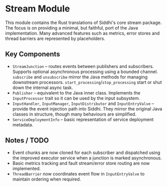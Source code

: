 # Stream Module

This module contains the Rust translations of Siddhi's core stream package.
The focus is on providing a minimal, but faithful, port of the Java
implementation.  Many advanced features such as metrics, error stores and
thread barriers are represented by placeholders.

## Key Components

* `StreamJunction` – routes events between publishers and subscribers.  Supports
  optional asynchronous processing using a bounded channel.
  `subscribe` and `unsubscribe` mirror the Java methods for managing
  downstream processors.  `start_processing`/`stop_processing` start or
  shut down the internal async task.
* `Publisher` – equivalent to the Java inner class. Implements the
  `InputProcessor` trait so it can be used by the input subsystem.
* `InputHandler`, `InputManager`, `InputDistributor` and `InputEntryValve` –
  provide the event injection path into Siddhi.  They mirror the original Java
  classes in structure, though many behaviours are simplified.
* `ServiceDeploymentInfo` – basic representation of service deployment metadata.

## Notes / TODO

* Event chunks are now cloned for each subscriber and dispatched using the
  improved executor service when a junction is marked asynchronous.
* Basic metrics tracking and fault stream/error store routing are now
  implemented.
* `ThreadBarrier` now coordinates event flow in `InputEntryValve` to maintain
  ordering when required.
